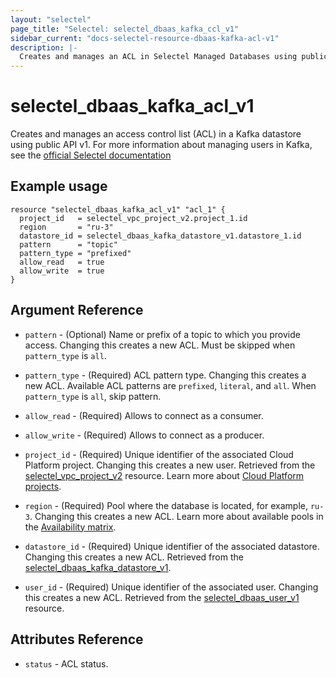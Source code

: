 ```yaml
---
layout: "selectel"
page_title: "Selectel: selectel_dbaas_kafka_ccl_v1"
sidebar_current: "docs-selectel-resource-dbaas-kafka-acl-v1"
description: |-
  Creates and manages an ACL in Selectel Managed Databases using public API v1.
---
```


# selectel\_dbaas\_kafka\_acl\_v1

Creates and manages an access control list (ACL) in a Kafka datastore using public API v1. For more information about managing users in Kafka, see the [official Selectel documentation](https://docs.selectel.ru/cloud/managed-databases/kafka/manage-users/)

## Example usage

```hcl
resource "selectel_dbaas_kafka_acl_v1" "acl_1" {
  project_id   = selectel_vpc_project_v2.project_1.id
  region       = "ru-3"
  datastore_id = selectel_dbaas_kafka_datastore_v1.datastore_1.id
  pattern      = "topic"
  pattern_type = "prefixed"
  allow_read   = true
  allow_write  = true
}
```

## Argument Reference

* `pattern` - (Optional) Name or prefix of a topic to which you provide access. Changing this creates a new ACL. Must be skipped when `pattern_type` is `all`.

* `pattern_type` - (Required) ACL pattern type. Changing this creates a new ACL. Available ACL patterns are `prefixed`, `literal`, and  `all`. When `pattern_type` is `all`, skip pattern.

* `allow_read` - (Required) Allows to connect as a consumer.

* `allow_write` - (Required) Allows to connect as a producer.

* `project_id` - (Required) Unique identifier of the associated Cloud Platform project. Changing this creates a new user. Retrieved from the [selectel_vpc_project_v2](https://registry.terraform.io/providers/selectel/selectel/latest/docs/resources/vpc_project_v2) resource. Learn more about [Cloud Platform projects](https://docs.selectel.ru/cloud/managed-databases/about/projects/).

* `region` - (Required) Pool where the database is located, for example, `ru-3`. Changing this creates a new ACL. Learn more about available pools in the [Availability matrix](https://docs.selectel.ru/control-panel-actions/availability-matrix/#managed-databases).

* `datastore_id` - (Required) Unique identifier of the associated datastore. Changing this creates a new ACL. Retrieved from the [selectel_dbaas_kafka_datastore_v1](https://registry.terraform.io/providers/selectel/selectel/latest/docs/resources/dbaas_kafka_datastore_v1).

* `user_id` - (Required) Unique identifier of the associated user. Changing this creates a new ACL. Retrieved from the [selectel_dbaas_user_v1](https://registry.terraform.io/providers/selectel/selectel/latest/docs/resources/dbaas_user_v1) resource.

## Attributes Reference

* `status` - ACL status.
